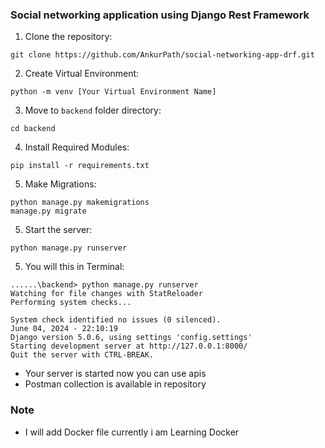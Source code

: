 ### Social networking application using Django Rest Framework

1. Clone the repository:

```
git clone https://github.com/AnkurPath/social-networking-app-drf.git

```
2. Create Virtual Environment:
```
python -m venv [Your Virtual Environment Name]
```
3. Move to `backend` folder directory:
```
cd backend
```
4. Install Required Modules:

```
pip install -r requirements.txt  
```
5. Make Migrations:
```
python manage.py makemigrations
manage.py migrate   
```

5. Start the server:
```
python manage.py runserver  
```
5. You will this in Terminal:
```
......\backend> python manage.py runserver     
Watching for file changes with StatReloader
Performing system checks...

System check identified no issues (0 silenced).
June 04, 2024 - 22:10:19
Django version 5.0.6, using settings 'config.settings'
Starting development server at http://127.0.0.1:8000/
Quit the server with CTRL-BREAK.

```

- Your server is started now you can use apis
- Postman collection is available in repository

### Note
- I will add Docker file currently i am Learning Docker
